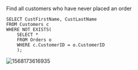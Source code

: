 Find all customers who have never placed an order

```
SELECT CustFirstName, CustLastName 
FROM Customers c
WHERE NOT EXISTS(
	SELECT * 
	FROM Orders o 
	WHERE c.CustomerID = o.CustomerID
	);
```

![1568173616935](C:\Users\Klim\AppData\Roaming\Typora\typora-user-images\1568173616935.png)

